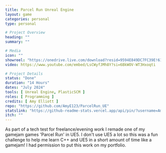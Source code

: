```yaml
---
title: Parcel Run Unreal Engine
layout: game
categories: personal
type: personal

# Project Overview
heading: ""
summary: ""

# Media
icon: ""
showreel: "https://onedrive.live.com/download?resid=9594E849DC7FC39E!61458&authkey=!AERNw3aCllLRTKw"
video: https://www.youtube.com/embed/LsCWyfJMh8Y?si=6BkWOV-WT3Hxoqti

# Project Details
status: "Done"
duration: "14 Hours"
dates: "July 2024"
tools: [ Unreal Engine, PlasticSCM ]
roles: [ Programming ]
credits: [ Amy Elliott ]
repo: "https://github.com/AmyE123/ParcelRun_UE"
statslink: "https://github-readme-stats.vercel.app/api/pin/?username=AmyE123&repo=ParcelRun_UE&theme=swift"
itch: ""
---
```


As part of a tech test for freelance/evening work I remade one of my gamejam games 'Parcel Run' in UE5. I don't use UE5 a lot so this was a fun challenge to help me learn C++ and UE5 in a short amount of time like a gamejam! I had permission to put this work on my portfolio.